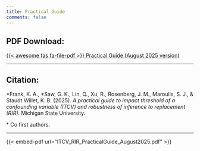 ```yaml
---
title: Practical Guide
comments: false
---
```



## PDF Download: 

[{{< awesome fas fa-file-pdf >}} Practical Guide (August 2025 version)](ITCV_RIR_PracticalGuide_August2025.pdf)


---

## Citation:

\*Frank, K. A., \*Saw, G. K., Lin, Q., Xu, R., Rosenberg, J. M., Maroulis, S. J., & Staudt Willet, K. B. (2025). *A practical guide to impact threshold of a confounding variable (ITCV) and robustness of inference to replacement (RIR)*. Michigan State University. 

\* Co first authors.

---

{{< embed-pdf url="ITCV_RIR_PracticalGuide_August2025.pdf" >}}
